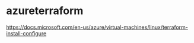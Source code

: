 # azureterraform

https://docs.microsoft.com/en-us/azure/virtual-machines/linux/terraform-install-configure
